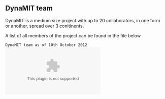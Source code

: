## DynaMIT team

DynaMIT is a medium size project with up to 20 collaborators, in one
form or another, spread over 3 conitinents.

A list of all members of the project can be found in the file below

`DynaMIT team as of 10th October 2012 `![<File:DynaMIT_staff_list_20121010.xlsx>](DynaMIT_staff_list_20121010.xlsx
"File:DynaMIT_staff_list_20121010.xlsx")